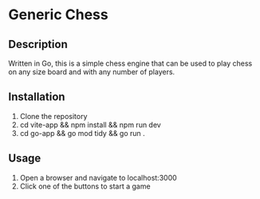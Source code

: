 # Generic Chess

## Description
Written in Go, this is a simple chess engine that can be used to play chess on any size board and with any number of players.

## Installation
1. Clone the repository
2. cd vite-app && npm install && npm run dev
3. cd go-app && go mod tidy && go run .

## Usage
1. Open a browser and navigate to localhost:3000
2. Click one of the buttons to start a game
